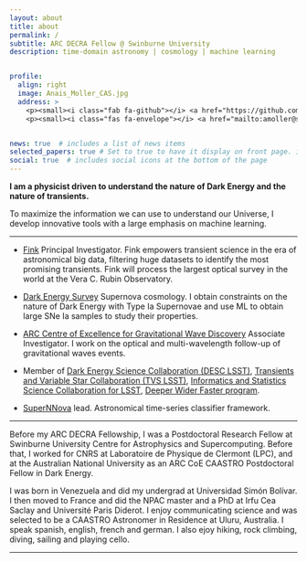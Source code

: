 ```yaml
---
layout: about
title: about
permalink: /
subtitle: ARC DECRA Fellow @ Swinburne University
description: time-domain astronomy | cosmology | machine learning


profile:
  align: right
  image: Anais_Moller_CAS.jpg
  address: >
    <p><small><i class="fab fa-github"></i> <a href="https://github.com/anaismoller"> @anaismoller</a></small></p>
    <p><small><i class="fas fa-envelope"></i> <a href="mailto:amoller@swin.edu.au">amoller@swin.edu.au</a></small></p>


news: true  # includes a list of news items
selected_papers: true # Set to true to have it display on front page. includes a list of papers marked as "selected={true}"
social: true  # includes social icons at the bottom of the page
---
```



**I am a physicist driven to understand the nature of Dark Energy and the nature of transients.**

To maximize the information we can use to understand our Universe, I develop innovative tools with a large emphasis on machine learning.

_ _ _ _ _
* [Fink](http://fink-broker.org) Principal Investigator.
Fink empowers transient science in the era of astronomical big data, filtering huge datasets to identify the most promising transients. Fink will process the largest optical survey in the world at the Vera C. Rubin Observatory.

* [Dark Energy Survey](http://www.darkenergysurvey.org) Supernova cosmology.
I obtain constraints on the nature of Dark Energy with Type Ia Supernovae and use ML to obtain large SNe Ia samples to study their properties.

* [ARC Centre of Excellence for Gravitational Wave Discovery](https://www.ozgrav.org) Associate Investigator.
I  work on the optical and multi-wavelength follow-up of gravitational waves events.

* Member of [Dark Energy Science Collaboration (DESC LSST)](http://lsst-desc.org), [Transients and Variable Star Collaboration (TVS LSST)](https://lsst-tvssc.github.io), [Informatics and Statistics Science Collaboration for LSST](https://issc.science.lsst.org), [Deeper Wider Faster program](https://www.swinburne.edu.au/research/centres-groups-clinics/centre-for-astrophysics-supercomputing/our-research/data-intensive-astronomy-software-instrumentation/deeper-wider-faster-program/).


* [SuperNNova](https://arxiv.org/abs/1901.06384) lead. 
Astronomical time-series classifier framework.

_ _ _ _ _

<p> Before my ARC DECRA Fellowship, I was a Postdoctoral Research Fellow at Swinburne University Centre for Astrophysics and Supercomputing. Before that, I worked for CNRS at Laboratoire de Physique de Clermont (LPC), and at the Australian National University as an ARC CoE CAASTRO Postdoctoral Fellow in Dark Energy.</p>

<p>I was born in Venezuela and did my undergrad at Universidad Simón Bolívar. I then moved to France and did the NPAC master and a PhD at Irfu Cea Saclay and Université Paris Diderot. I enjoy communicating science and was selected to be a CAASTRO Astronomer in Residence at Uluru, Australia. I speak spanish, english, french and german. I also ejoy hiking, rock climbing, diving, sailing and playing cello. </p>

_ _ _ _ _

